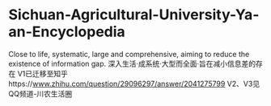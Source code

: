 # Sichuan-Agricultural-University-Ya-an-Encyclopedia
Close to life, systematic, large and comprehensive, aiming to reduce the existence of information gap.
深入生活·成系统·大型而全面·旨在减小信息差的存在
V1已迁移至知乎https://www.zhihu.com/question/29096297/answer/2041275799
V2、V3见QQ频道-川农生活圈
